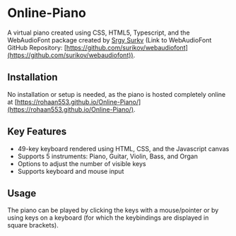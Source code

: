 # Online-Piano
A virtual piano created using CSS, HTML5, Typescript, and the WebAudioFont package created by [Srgy Surkv](https://github.com/surikov) (Link to WebAudioFont GitHub Repository: [https://github.com/surikov/webaudiofont](https://github.com/surikov/webaudiofont)).

## Installation
No installation or setup is needed, as the piano is hosted completely online at [https://rohaan553.github.io/Online-Piano/](https://rohaan553.github.io/Online-Piano/).

## Key Features
- 49-key keyboard rendered using HTML, CSS, and the Javascript canvas
- Supports 5 instruments: Piano, Guitar, Violin, Bass, and Organ
- Options to adjust the number of visible keys
- Supports keyboard and mouse input 

## Usage
The piano can be played by clicking the keys with a mouse/pointer or by using keys on a keyboard (for which the keybindings are displayed in square brackets).
